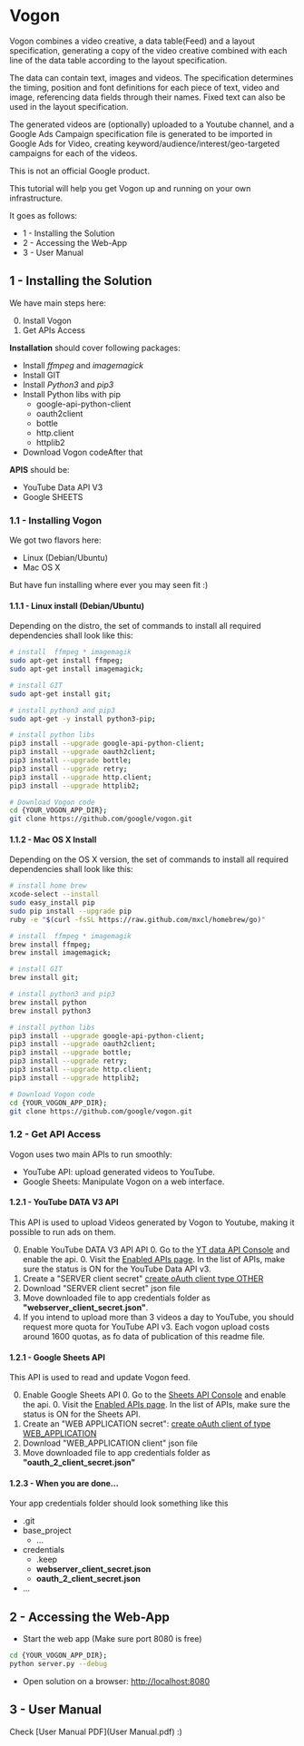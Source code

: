 # Vogon

Vogon combines a video creative, a data table(Feed) and a layout specification,
generating a copy of the video creative combined with each line of the data
table according to the layout specification.

The data can contain text, images and videos. The specification determines the timing,
position and font definitions for each piece of text, video and image,
referencing data fields through their names. Fixed text can also be
used in the layout specification.

The generated videos are (optionally) uploaded to a Youtube channel,
and a Google Ads Campaign specification file is generated to be imported in Google Ads
for Video, creating keyword/audience/interest/geo-targeted campaigns for each of the videos.

This is not an official Google product.

This tutorial will help you get Vogon up and running on your own infrastructure.

It goes as follows:

* 1 - Installing the Solution
* 2 - Accessing the Web-App
* 3 - User Manual

## 1 - Installing the Solution

We have main steps here:

0. Install Vogon
0. Get APIs Access

**Installation** should cover following packages:

* Install *ffmpeg* and *imagemagick*
* Install GIT
* Install *Python3* and *pip3*
* Install Python libs with pip
  * google-api-python-client
  * oauth2client
  * bottle
  * http.client
  * httplib2
* Download Vogon codeAfter that

**APIS** should be:
* YouTube Data API V3
* Google SHEETS

### 1.1 - Installing Vogon
We got two flavors here:

* Linux (Debian/Ubuntu)
* Mac OS X

But have fun installing where ever you may seen fit :)

#### 1.1.1 - Linux install (Debian/Ubuntu)
Depending on the distro, the set of commands to install all required
dependencies shall look like this:

```bash
# install  ffmpeg * imagemagik
sudo apt-get install ffmpeg;
sudo apt-get install imagemagick;

# install GIT
sudo apt-get install git;

# install python3 and pip3
sudo apt-get -y install python3-pip;

# install python libs
pip3 install --upgrade google-api-python-client;
pip3 install --upgrade oauth2client;
pip3 install --upgrade bottle;
pip3 install --upgrade retry;
pip3 install --upgrade http.client;
pip3 install --upgrade httplib2;

# Download Vogon code
cd {YOUR_VOGON_APP_DIR};
git clone https://github.com/google/vogon.git
```


#### 1.1.2 - Mac OS X Install
Depending on the OS X version, the set of commands to install all required
dependencies shall look like this:

```bash
# install home brew
xcode-select --install
sudo easy_install pip
sudo pip install --upgrade pip
ruby -e "$(curl -fsSL https://raw.github.com/mxcl/homebrew/go)"

# install  ffmpeg * imagemagik
brew install ffmpeg;
brew install imagemagick;

# install GIT
brew install git;

# install python3 and pip3
brew install python
brew install python3

# install python libs
pip3 install --upgrade google-api-python-client;
pip3 install --upgrade oauth2client;
pip3 install --upgrade bottle;
pip3 install --upgrade retry;
pip3 install --upgrade http.client;
pip3 install --upgrade httplib2;

# Download Vogon code
cd {YOUR_VOGON_APP_DIR};
git clone https://github.com/google/vogon.git
```

### 1.2 - Get API Access
Vogon uses two main APIs to run smoothly:

* YouTube API: upload generated videos to YouTube.
* Google Sheets: Manipulate Vogon on a web interface.

#### 1.2.1 - YouTube DATA V3 API
This API is used to upload Videos generated by Vogon to Youtube, making it possible
to run ads on them.

0. Enable YouTube DATA V3 API API
   0. Go to the [YT data API Console](https:/console.developers.google.com/apis/library/youtube.googleapis.com)
     and enable the api.
   0. Visit the [Enabled APIs page](https://console.developers.google.com/apis/enabled).
     In the list of APIs, make sure the status is ON for the YouTube Data API v3.
0. Create a "SERVER client secret"
   [create oAuth client type OTHER](https://console.developers.google.com/apis/credentials/oauthclient/)
0. Download "SERVER client secret" json file
0. Move downloaded file to app credentials folder as **"webserver_client_secret.json"**.
0. If you intend to upload more than 3 videos a day to YouTube, you should request more quota for YouTube API v3. Each vogon upload costs around 1600 quotas, as fo data of publication of this readme file.


#### 1.2.1 - Google Sheets API
This API is used to read and update Vogon feed.

0. Enable Google Sheets API
   0. Go to the [Sheets API Console](https:/console.developers.google.com/apis/library/sheets.googleapis.com)
     and enable the api.
   0. Visit the [Enabled APIs page](https://console.developers.google.com/apis/enabled).
     In the list of APIs, make sure the status is ON for the Sheets API.
0. Create an "WEB APPLICATION secret":
   [create oAuth client of type WEB_APPLICATION](https://console.developers.google.com/apis/credentials/oauthclient/)
0. Download "WEB_APPLICATION client" json file
0. Move downloaded file to app credentials folder as **"oauth_2_client_secret.json"**

#### 1.2.3 - When you are done...

Your app credentials folder  should look something like this

* .git
* base_project
   * ...
* credentials
   * .keep
   * **webserver_client_secret.json**
   * **oauth_2_client_secret.json**
* ...


## 2 - Accessing the Web-App

* Start the web app (Make sure port 8080 is free)

```bash
cd {YOUR_VOGON_APP_DIR};
python server.py --debug
```

* Open solution on a browser: [http://localhost:8080](http://localhost:8080)

## 3 - User Manual
Check [User Manual  PDF](User Manual.pdf) :)
